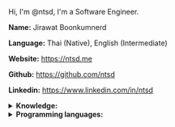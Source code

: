 Hi, I'm @ntsd, I'm a Software Engineer.

**Name:**  Jirawat Boonkumnerd

**Language:** Thai (Native), English (Intermediate)

**Website:** <https://ntsd.me>

**Github:** <https://github.com/ntsd>

**Linkedin:** <https://www.linkedin.com/in/ntsd>

<details>
<summary>
  <b>Knowledge:</b>
</summary>

- Front-end Development (Web, Mobile)

- Back-end Development (API, Database, Security)

- Infrastructure and Cloud Service

- Algorithms and Data Structures

- Image Processing, Machine Learning, Deep Learning

- Software development process

</details>

<details>
<summary>
  <b>Programming languages:</b>
</summary>
  
- **Advanced:** Python, JavaScript/Typescript, Java

- **Intermediate:** Bash/Shell, C#, C++

</details>
